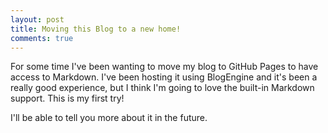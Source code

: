 ```yaml
---
layout: post
title: Moving this Blog to a new home!
comments: true
---
```


For some time I've been wanting to move my blog to GitHub Pages to have access to Markdown.
I've been hosting it using BlogEngine and it's been a really good experience, but I think I'm going to love the built-in Markdown support.
This is my first try!

I'll be able to tell you more about it in the future.